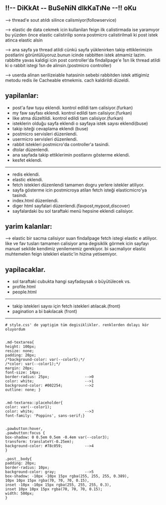 ## !!-- DiKkAt -- BuSeNiN dIkKaTıNe --!!  oKu
--> thread'e sout atıldı silince calismiyor(followservice)      

--> elastic de data cekmek icin kullanilan feign ilk calistirmada ise yaramıyor
bu yüzden önce elastic calistirilip sonra postmicro calistirilmali
ki post istek atinca elastic alsin      

--> ana sayfa ya thread atildi cünkü sayfa yüklenirken takip ettiklerimizin postlarini
görüntülüyoruz.bunun icinde rabbitten istek atmamiz lazim. rabbitte yavas kaldigi
icin post controller'da findallpage'e 1sn lik thread atildi ki o rabbit
istegi 1sn de alinsin.(postmicro controller)       

--> userda alinan serilizeiable hatasinin sebebi rabbitden 
istek attigimiz metodu redis ile Cacheable etmekmis. cach kaldirildi düzeldi.



## yapilanlar:
* post'a faw tuşu eklendi. kontrol edildi tam calisiyor.(furkan)
* my faw sayfası eklendi. kontrol edildi tam calisiyor.(furkan)
* like atma düzeltildi. kontrol edildi tam calisiyor.(furkan)
* isteklerin olduğu sayfa eklendi o sayfaya istek sayısı eklendi(buse)
* takip isteği cevaplama eklendi (buse)
* postmicro servisleri düzenlendi.
* usermicro servisleri düzenlendi.
* rabbit istekleri postmicro'da controller'a tasindi.
* dtolar düzenlendi.
* ana sayfada takip ettiklerimin postlarını gösterme eklendi.
* kesfet eklendi.
----
* redis eklendi.
* elastic eklendi.
* fetch istekleri düzenlendi tamamen dogru yerlere istekler atiliyor.
* sayfa gösterme icin postmicroya atilan fetch isteği elasticmicro'ya tasindi.
* index.html düzenlendi.
* diger html sayfalari düzenlendi.(favpost,mypost,discover)
* sayfalardaki bu sol taraftaki menü hepsine eklendi calisiyor.


## yarim kalanlar:
--> elastic bir sacma calisiyor suan findallpage fetch istegi elastic e atiliyor.
like ve fav tusları tamamen calisiyor ama degisiklik görmek icin sayfayı manuel sekilde kendimiz
yenilememiz gerekiyor. bi sacmaliyor elastic muhtemelen feign istekleri elastic'in hizina yetisemiyor.
## yapilacaklar.
* sol taraftaki cubukta hangi sayfadaysak o büyütülecek vs.
* profile.html
* people.html


---
* takip istekleri sayısı için fetch istekleri atılacak.(front)
* pagination a bi bakılacak (front)
---




    # style.css' de yaptigim tüm degisiklikler. renklerden dolayı kör oluyordum


    .md-textarea{
    height: 100px;
    resize: none;
    padding: 20px;
    /*background-color: var(--color5);*/
    /*color: var(--color1);*/
    margin: 20px;
    font-size: 14px;
    border-radius: 25px;                -->0
    color: white;                       -->1
    background-color: #002254;          -->2
    outline: none; }
    
    
    .md-textarea::placeholder{
    color: var(--color1);
    color: white;                       -->3
    font-family: 'Poppins', sans-serif;}
    

    .pawbutton:hover,
    .pawbutton:focus {
    box-shadow: 0 0.5em 0.5em -0.4em var(--color3);
    transform: translateY(-0.25em);
    background-color: #78c059;          -->4
    }

    .post__body{
    padding: 20px;
    border-radius: 10px;
    background-color: gray;             -->5
    box-shadow: -10px -10px 15px rgba(255, 255, 255, 0.389),
    10px 10px 15px rgba(70, 70, 70, 0.15),
    inset -10px -10px 15px rgba(255, 255, 255, 0.3),
    inset 10px 10px 15px rgba(70, 70, 70, 0.15);
    width: 500px;
    }


